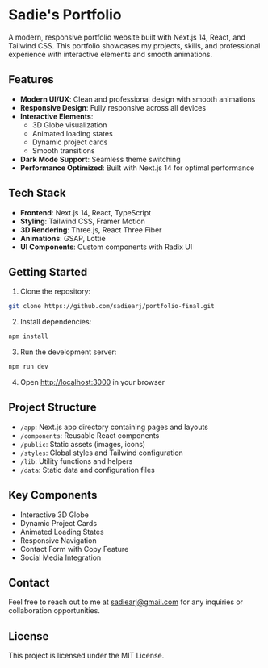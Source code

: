 # Sadie's Portfolio

A modern, responsive portfolio website built with Next.js 14, React, and Tailwind CSS. This portfolio showcases my projects, skills, and professional experience with interactive elements and smooth animations.

## Features

- **Modern UI/UX**: Clean and professional design with smooth animations
- **Responsive Design**: Fully responsive across all devices
- **Interactive Elements**: 
  - 3D Globe visualization
  - Animated loading states
  - Dynamic project cards
  - Smooth transitions
- **Dark Mode Support**: Seamless theme switching
- **Performance Optimized**: Built with Next.js 14 for optimal performance

## Tech Stack

- **Frontend**: Next.js 14, React, TypeScript
- **Styling**: Tailwind CSS, Framer Motion
- **3D Rendering**: Three.js, React Three Fiber
- **Animations**: GSAP, Lottie
- **UI Components**: Custom components with Radix UI

## Getting Started

1. Clone the repository:
```bash
git clone https://github.com/sadiearj/portfolio-final.git
```

2. Install dependencies:
```bash
npm install
```

3. Run the development server:
```bash
npm run dev
```

4. Open [http://localhost:3000](http://localhost:3000) in your browser

## Project Structure

- `/app`: Next.js app directory containing pages and layouts
- `/components`: Reusable React components
- `/public`: Static assets (images, icons)
- `/styles`: Global styles and Tailwind configuration
- `/lib`: Utility functions and helpers
- `/data`: Static data and configuration files

## Key Components

- Interactive 3D Globe
- Dynamic Project Cards
- Animated Loading States
- Responsive Navigation
- Contact Form with Copy Feature
- Social Media Integration

## Contact

Feel free to reach out to me at sadiearj@gmail.com for any inquiries or collaboration opportunities.

## License

This project is licensed under the MIT License.
